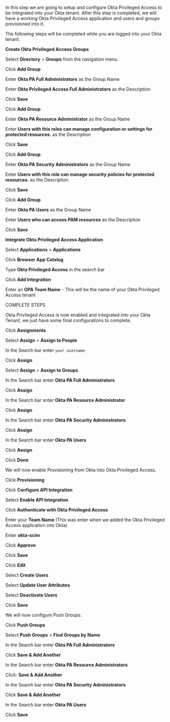 In this step we are going to setup and configure Okta Privileged Access to be integrated into your Okta tenant. After this step is completed, we will have a working Okta Privileged Access application and users and groups provisioned into it.

The following steps will be completed while you are logged into your Okta tenant.

**Create Okta Privileged Access Groups**  

Select **Directory** > **Groups** from the navigation menu.

Click **Add Group**

Enter **Okta PA Full Administrators** as the Group Name

Enter **Okta Privileged Access Full Administrators** as the Description 

Click **Save**  

Click **Add Group**

Enter **Okta PA Resource Administrator** as the Group Name

Enter **Users with this roles can manage configuration or settings for protected resources.** as the Description 

Click **Save**  

Click **Add Group**

Enter **Okta PA Security Administrators** as the Group Name

Enter **Users with this role can manage security policies for protected resources.** as the Description 

Click **Save**  
  
Click **Add Group**

Enter **Okta PA Users** as the Group Name

Enter **Users who can access PAM resources** as the Description 

Click **Save**  
 

**Integrate Okta Privileged Access Application**  


Select **Applications** > **Applications**

Click **Browser App Catalog**

Type **Okta Privileged Access** in the search bar

Click **Add Integration**

Enter an **OPA Team Name** - This will be the name of your Okta Privileged Access tenant

COMPLETE STEPS  

Okta Privileged Access is now enabled and integrated into your Okta Tenant, we just have some final configurations to complete.  

Click **Assignments**

Select **Assign** > **Assign to People**

In the Search bar enter `your username`

Click **Assign**  

Select **Assign** > **Assign to Groups**

In the Search bar enter **Okta PA Full Administrators**

Click **Assign**  

In the Search bar enter **Okta PA Resource Administrator**

Click **Assign**  

In the Search bar enter **Okta PA Security Administrators**

Click **Assign**  

In the Search bar enter **Okta PA Users**

Click **Assign**

Click **Done**  

We will now enable Provisioning from Okta into Okta Privileged Access.  

Click **Provisioning**

Click **Configure API Integration**

Select **Enable API Integration**

Click **Authenticate with Okta Privileged Access**

Enter your **Team Name** (This was enter when we added the Okta Privileged Access application into Okta)

Enter **okta-scim**

Click **Approve**

Click **Save**

Click **Edit**

Select **Create Users**

Select **Update User Attributes**

Select **Deactivate Users**

Click **Save**  

 We will now configure Push Groups.  

Click **Push Groups**

Select **Push Groups** > **Find Groups by Name**

In the Search bar enter **Okta PA Full Administrators**

Click **Save & Add Another**  

In the Search bar enter **Okta PA Resource Administrators**

Click: **Save & Add Another**  

In the Search bar enter **Okta PA Security Administrators**

Click **Save & Add Another**  

In the Search bar enter **Okta PA Users**

Click **Save**  
